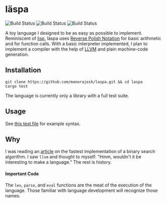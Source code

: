 # läspa
![Build Status](https://github.com/manorajesh/laspa/actions/workflows/MacOS.yml/badge.svg)
![Build Status](https://github.com/manorajesh/laspa/actions/workflows/Linux.yml/badge.svg)
![Build Status](https://github.com/manorajesh/laspa/actions/workflows/Windows.yml/badge.svg)

A toy language I designed to be as easy as possible to implement. 
Reminiscent of [lisp](https://en.wikipedia.org/wiki/Lisp_(programming_language)), 
läspa uses [Reverse Polish Notation](https://en.wikipedia.org/wiki/Reverse_Polish_notation) 
for basic arithmetic and for function calls. With a basic interpreter implemented, I plan to
implement a compiler with the help of [LLVM](https://llvm.org/docs/LangRef.html#type-system) and plain machine-code generation.

## Installation
```shell
git clone https://github.com/manorajesh/laspa.git && cd laspa
cargo test
```

The language is currently only a library with a full test suite. 

## Usage
See [this test file](https://github.com/manorajesh/laspa/blob/master/examples/test.laspa) for example syntax.

## Why
I was reading an [article](https://mhdm.dev/posts/sb_lower_bound/) on the fastest implementation of a binary search algorithm.
I saw `llvm` and thought to myself: "Hmm, wouldn't it be interesting to make a language." The rest is history.


#### Important Code
The `lex`, `parse`, and `eval` functions are the meat of the execution of the language. Those familiar with language
development will recognize those names.
